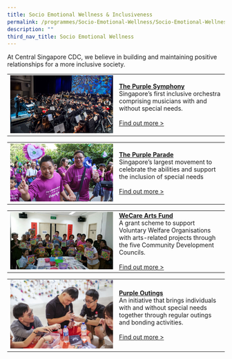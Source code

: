```yaml
---
title: Socio Emotional Wellness & Inclusiveness
permalink: /programmes/Socio-Emotional-Wellness/Socio-Emotional-Wellness-Inclusiveness
description: ""
third_nav_title: Socio Emotional Wellness
---
```

At Central Singapore CDC, we believe in building and maintaining positive relationships for a more inclusive society.

<table border="0" width="100%">
	<tr>
		<td width="50%">
			<img src="/images/Programmes/tps-main.jpg">
		</td>
		<td width="50%">
			<a href="/programmes/Socio-Emotional-Wellness/the-purple-symphony"><b>The Purple Symphony</b></a><br>
Singapore’s first inclusive orchestra comprising musicians with and without special needs.
			<br><br><a href="/programmes/Socio-Emotional-Wellness/the-purple-symphony">Find out more ></a>
		</td>
	</tr>
</table>

<table border="0" width="100%">
	<tr>
		<td width="50%">
			<img src="/images/Programmes/purple-parade-main-image43b225c81b0c43559ef1dc15cbcee737.jpg">
		</td>
		<td width="50%">
			<a href="/programmes/Socio-Emotional-Wellness/purple-parade"><b>The Purple Parade</b></a><br>
Singapore’s largest movement to celebrate the abilities and support the inclusion of special needs
			<br><br><a href="/programmes/Socio-Emotional-Wellness/purple-parade">Find out more ></a>
		</td>
	</tr>
</table>

<table border="0" width="100%">
	<tr>
		<td width="50%">
			<img src="/images/Programmes/5c2d0c2b-7e49-4877-9f6c-54aacd57718a_wecare-art-fund-main-pic.jpg">
		</td>
		<td width="50%">
			<a href="/programmes/Socio-Emotional-Wellness/wecare-arts-fund"><b>WeCare Arts Fund</b></a><br>
A grant scheme to support Voluntary Welfare Organisations with arts-related projects through the five Community Development Councils.
			<br><br><a href="/programmes/Socio-Emotional-Wellness/wecare-arts-fund">Find out more ></a>
		</td>
	</tr>
</table>

<table border="0" width="100%">
	<tr>
		<td width="50%">
			<img src="/images/Programmes/purple-outings-2.jpg">
		</td>
		<td width="50%">
			<a href="/programmes/Socio-Emotional-Wellness/purple-outings"><b>Purple Outings</b></a><br>
An initiative that brings individuals with and without special needs together through regular outings and bonding activities.
			<br><br><a href="/programmes/Socio-Emotional-Wellness/purple-outings">Find out more ></a>
		</td>
	</tr>
</table>
